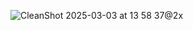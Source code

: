 ![CleanShot 2025-03-03 at 13 58 37@2x](https://github.com/user-attachments/assets/1c144ee9-408a-4e85-95ae-58a8b7638a8f)

